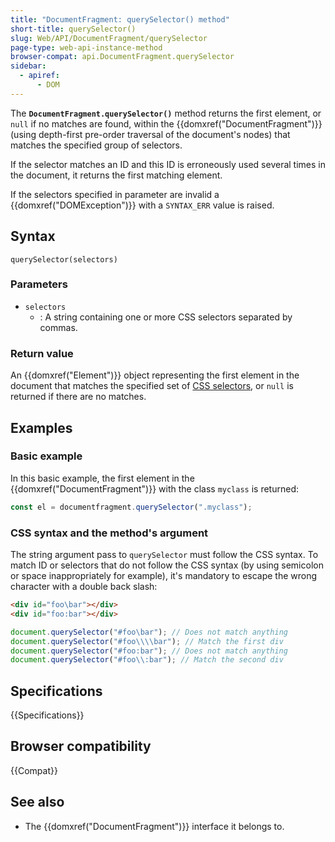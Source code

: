 ```yaml
---
title: "DocumentFragment: querySelector() method"
short-title: querySelector()
slug: Web/API/DocumentFragment/querySelector
page-type: web-api-instance-method
browser-compat: api.DocumentFragment.querySelector
sidebar:
  - apiref:
      - DOM
---
```


The **`DocumentFragment.querySelector()`** method returns the
first element, or `null` if no matches are found, within the
{{domxref("DocumentFragment")}} (using depth-first pre-order traversal of the
document's nodes) that matches the specified group of selectors.

If the selector matches an ID and this ID is erroneously used several times in the
document, it returns the first matching element.

If the selectors specified in parameter are invalid a {{domxref("DOMException")}} with
a `SYNTAX_ERR` value is raised.

## Syntax

```js-nolint
querySelector(selectors)
```

### Parameters

- `selectors`
  - : A string containing one or more CSS selectors separated by
    commas.

### Return value

An {{domxref("Element")}} object representing the first element in the document
that matches the specified set of [CSS selectors](/en-US/docs/Web/CSS/CSS_selectors), or `null` is returned if there are no matches.

## Examples

### Basic example

In this basic example, the first element in the {{domxref("DocumentFragment")}} with
the class `myclass` is returned:

```js
const el = documentfragment.querySelector(".myclass");
```

### CSS syntax and the method's argument

The string argument pass to `querySelector` must follow the CSS syntax. To
match ID or selectors that do not follow the CSS syntax (by using semicolon or space
inappropriately for example), it's mandatory to escape the wrong character with a
double back slash:

```html
<div id="foo\bar"></div>
<div id="foo:bar"></div>
```

```js
document.querySelector("#foo\bar"); // Does not match anything
document.querySelector("#foo\\\\bar"); // Match the first div
document.querySelector("#foo:bar"); // Does not match anything
document.querySelector("#foo\\:bar"); // Match the second div
```

## Specifications

{{Specifications}}

## Browser compatibility

{{Compat}}

## See also

- The {{domxref("DocumentFragment")}} interface it belongs to.

